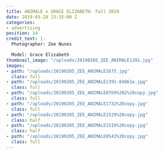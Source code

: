 ```yaml
---
title: ANIMALE x GRACE ELIZABETH- Fall 2019
date: 2019-03-28 13:35:00 Z
categories:
- advertising
position: 14
credit_text: |-
  Photographer: Zee Nunes

  Model: Grace Elizabeth
thumbnail_image: "/uploads/20190205_ZEE_ANIMALE1391.jpg"
images:
- path: "/uploads/20190205_ZEE_ANIMALE1675.jpg"
  class: full
- path: "/uploads/20190205_ZEE_ANIMALE1391-84861e.jpg"
  class: full
- path: "/uploads/20190205_ZEE_ANIMALE0769%202%20copy.jpg"
  class: full
- path: "/uploads/20190205_ZEE_ANIMALE1732%20copy.jpg"
  class: full
- path: "/uploads/20190205_ZEE_ANIMALE1529%20copy.jpg"
  class: half
- path: "/uploads/20190205_ZEE_ANIMALE1519%20copy.jpg"
  class: half
- path: "/uploads/20190205_ZEE_ANIMALE0543%20copy.jpg"
  class: full
---
```


